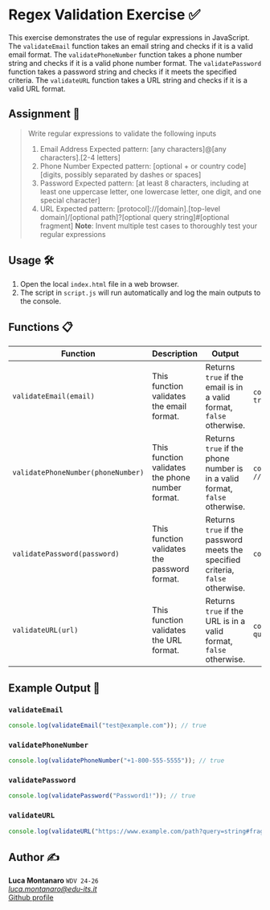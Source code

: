 # Regex Validation Exercise ✅

This exercise demonstrates the use of regular expressions in JavaScript. The `validateEmail` function takes an email string and checks if it is a valid email format. The `validatePhoneNumber` function takes a phone number string and checks if it is a valid phone number format. The `validatePassword` function takes a password string and checks if it meets the specified criteria. The `validateURL` function takes a URL string and checks if it is a valid URL format.

## Assignment 📝

> Write regular expressions to validate the following inputs
> 1. Email Address
> Expected pattern: [any characters]@[any characters].[2-4 letters]
> 2. Phone Number
> Expected pattern: [optional + or country code] [digits, possibly separated by dashes or spaces]
> 3. Password
> Expected pattern: [at least 8 characters, including at least one uppercase letter, one lowercase letter, one digit, and one special character]
> 4. URL
> Expected pattern: [protocol]://[domain].[top-level domain]/[optional path]?[optional query string]#[optional fragment]
> **Note**: Invent multiple test cases to thoroughly test your regular expressions

## Usage 🛠️

1. Open the local `index.html` file in a web browser.
2. The script in `script.js` will run automatically and log the main outputs to the console.

## Functions 📋

| Function                  | Description                                                                                           | Output                                                   | Example Output |
|---------------------------|-------------------------------------------------------------------------------------------------------|----------------------------------------------------------|----------------|
| `validateEmail(email)`    | This function validates the email format.                                                             | Returns `true` if the email is in a valid format, `false` otherwise.    | `console.log(validateEmail("test@example.com")); // true` |
| `validatePhoneNumber(phoneNumber)` | This function validates the phone number format.                                              | Returns `true` if the phone number is in a valid format, `false` otherwise. | `console.log(validatePhoneNumber("+1-800-555-5555")); // true` |
| `validatePassword(password)` | This function validates the password format.                                                        | Returns `true` if the password meets the specified criteria, `false` otherwise. | `console.log(validatePassword("Password1!")); // true` |
| `validateURL(url)`        | This function validates the URL format.                                                               | Returns `true` if the URL is in a valid format, `false` otherwise. | `console.log(validateURL("https://www.example.com/path?query=string#fragment")); // true` |

## Example Output 📜

### `validateEmail`

```javascript
console.log(validateEmail("test@example.com")); // true
```

### `validatePhoneNumber`

```javascript
console.log(validatePhoneNumber("+1-800-555-5555")); // true
```

### `validatePassword`

```javascript
console.log(validatePassword("Password1!")); // true
```

### `validateURL`

```javascript
console.log(validateURL("https://www.example.com/path?query=string#fragment")); // true
```

## Author ✍️

**Luca Montanaro** `WDV 24-26`  
*luca.montanaro@edu-its.it*  
[Github profile](https://github.com/LucaM0nt)